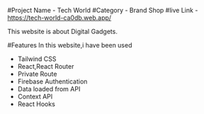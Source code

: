 #Project Name - Tech World
#Category - Brand Shop
#live Link - https://tech-world-ca0db.web.app/

This website is about Digital Gadgets.

#Features
In this website,i have been used
- Tailwind CSS
- React,React Router
- Private Route
- Firebase Authentication
- Data loaded from API
- Context API
- React Hooks
